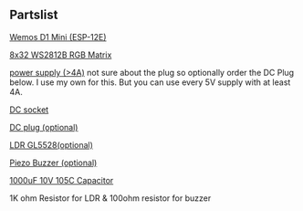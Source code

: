 
## **Partslist**    



[Wemos D1 Mini (ESP-12E)](https://www.amazon.de/AZDelivery-D1-Mini-Entwicklungsboard-kompatibel/dp/B01N9RXGHY/)

[8x32 WS2812B RGB Matrix](https://www.ebay.de/itm/8-32-WS2812B-Digital-Flexibler-Panel-Pixel-Bildschirm-Adressierbar-einzeln-DE/)

[power supply (>4A)](https://www.amazon.de/GreenICE-Netzteil-Transformator-Adaptor-LED-Streifen/dp/B01HZGRUYA/) 
not sure about the plug so optionally order the DC Plug below. I use my own for this. But you can use every 5V supply with at least 4A.  

[DC socket](https://www.amazon.de/gp/product/B000M0MP2E/)

[DC plug (optional)](https://www.amazon.de/gp/product/B000L0ZOMI/)

[LDR GL5528(optional)](https://www.amazon.de/Qualit%C3%A4t-GL5516-Lichtabh%C3%A4ngige-Widerstand-Fotowiderstand/dp/B00NXW9WZ6/)

[Piezo Buzzer (optional)](https://www.amazon.de/gp/product/B00J3PBAN4)

[1000uF 10V 105C Capacitor](https://www.amazon.de/1000uF-RADIAL-KONDENSATOR-10x16mm-Capacitor/dp/B00QX0IH7E/)

1K ohm Resistor for LDR & 100ohm resistor for buzzer    

